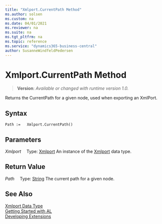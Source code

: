 ```yaml
---
title: "Xmlport.CurrentPath Method"
ms.author: solsen
ms.custom: na
ms.date: 04/01/2021
ms.reviewer: na
ms.suite: na
ms.tgt_pltfrm: na
ms.topic: reference
ms.service: "dynamics365-business-central"
author: SusanneWindfeldPedersen
---
```

[//]: # (START>DO_NOT_EDIT)
[//]: # (IMPORTANT:Do not edit any of the content between here and the END>DO_NOT_EDIT.)
[//]: # (Any modifications should be made in the .xml files in the ModernDev repo.)
# Xmlport.CurrentPath Method
> **Version**: _Available or changed with runtime version 1.0._

Returns the CurrentPath for a given node, used when exporting an XmlPort.


## Syntax
```
Path :=   Xmlport.CurrentPath()
```

## Parameters
*Xmlport*
&emsp;Type: [Xmlport](xmlport-data-type.md)
An instance of the [Xmlport](xmlport-data-type.md) data type.

## Return Value
*Path*
&emsp;Type: [String](../string/string-data-type.md)
The current path for a given node.


[//]: # (IMPORTANT: END>DO_NOT_EDIT)
## See Also
[Xmlport Data Type](xmlport-data-type.md)  
[Getting Started with AL](../../devenv-get-started.md)  
[Developing Extensions](../../devenv-dev-overview.md)